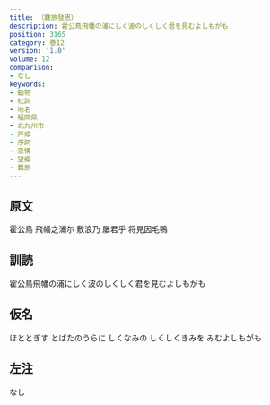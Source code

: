 ```yaml
---
title: （羇旅發思）
description: 霍公鳥飛幡の浦にしく波のしくしく君を見むよしもがも
position: 3165
category: 巻12
version: '1.0'
volume: 12
comparison:
- なし
keywords:
- 動物
- 枕詞
- 地名
- 福岡県
- 北九州市
- 戸畑
- 序詞
- 恋情
- 望郷
- 羈旅
---
```


## 原文

霍公鳥 飛幡之浦尓 敷浪乃 屡君乎 将見因毛鴨

## 訓読

霍公鳥飛幡の浦にしく波のしくしく君を見むよしもがも

## 仮名

ほととぎす とばたのうらに しくなみの しくしくきみを みむよしもがも

## 左注

なし
